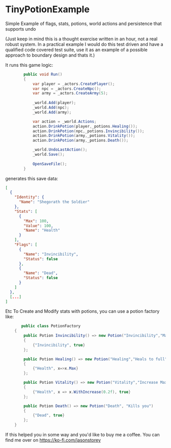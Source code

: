 # TinyPotionExample
Simple Example of flags, stats, potions, world actions and persistence that supports undo

(Just keep in mind this is a thought exercise written in an hour, not a real robust system. In a practical example I would do this test driven and have a qualified code covered test suite, use it as an example of a possible approach to boundary design and thats it.)

It runs this game logic:



```cs
        public void Run()
        {
            var player = _actors.CreatePlayer();
            var npc = _actors.CreateNpc();
            var army = _actors.CreateArmy(5);
            
            _world.Add(player);
            _world.Add(npc);
            _world.Add(army);

            var action = _world.Actions;
            action.DrinkPotion(player,_potions.Healing());
            action.DrinkPotion(npc,_potions.Invincibility());
            action.DrinkPotion(army,_potions.Vitality());
            action.DrinkPotion(army,_potions.Death());

            _world.UndoLastAction();
            _world.Save();
            
            OpenSaveFile();
        }
```

generates this save data:

```json
[
  {
    "Identity": {
      "Name": "Shegorath the Soldier"
    },
    "Stats": [
      {
        "Max": 100,
        "Value": 100,
        "Name": "Health"
      }
    ],
    "Flags": [
      {
        "Name": "Invincibility",
        "Status": false
      },
      {
        "Name": "Dead",
        "Status": false
      }
    ]
  },
  [...]
]
```
Etc
To Create and Modify stats with potions, you can use a potion factory like:

```cs
       public class PotionFactory
    {
        public Potion Invincibility() => new Potion("Invincibility","Makes you invincible")
        {
            {"Invincibility", true}
        };

        public Potion Healing() => new Potion("Healing","Heals to full")
        {
            {"Health", x=>x.Max}
        };

        public Potion Vitality() => new Potion("Vitality","Increase Max Health by 20%")
        {
            {"Health", x => x.WithIncrease(0.2f), true}
        };

        public Potion Death() => new Potion("Death", "Kills you")
        {
            {"Dead", true}
        };
    }
```

If this helped you in some way and you'd like to buy me a coffee. You can find me over on https://ko-fi.com/jasonstorey

